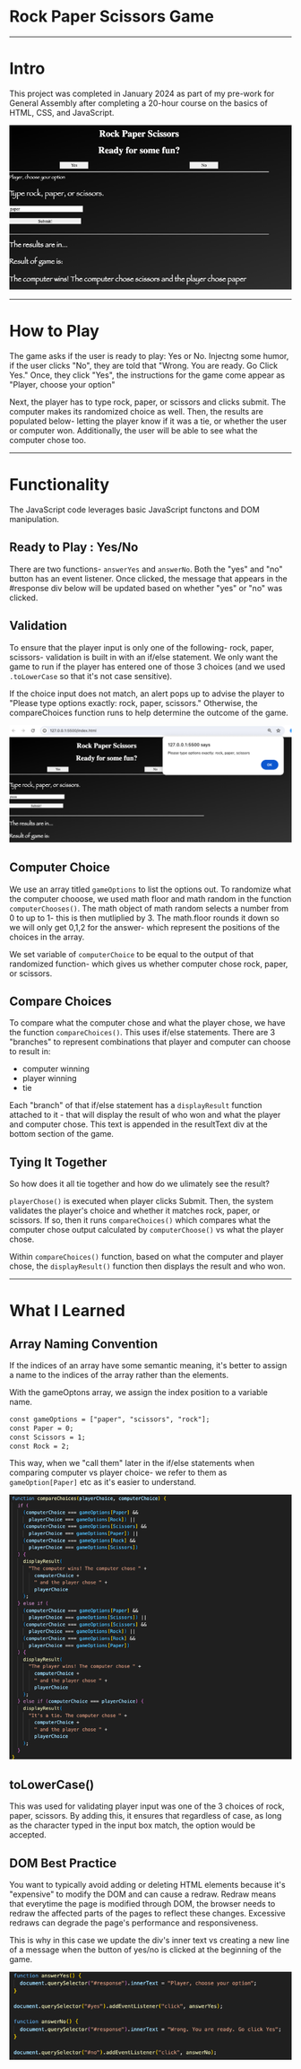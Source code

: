 # Rock Paper Scissors Game

---

# Intro

This project was completed in January 2024 as part of my pre-work for General Assembly after completing a 20-hour course on the basics of HTML, CSS, and JavaScript.

![Game Screenshot](assets/game-screenshot.png)

---

# How to Play

The game asks if the user is ready to play: Yes or No. Injectng some humor, if the user clicks "No", they are told that "Wrong. You are ready. Go Click Yes." Once, they click "Yes", the instructions for the game come appear as "Player, choose your option"

Next, the player has to type rock, paper, or scissors and clicks submit. The computer makes its randomized choice as well. Then, the results are populated below- letting the player know if it was a tie, or whether the user or computer won. Additionally, the user will be able to see what the computer chose too.

---

# Functionality

The JavaScript code leverages basic JavaScript functons and DOM manipulation.

## Ready to Play : Yes/No

There are two functions- `answerYes` and `answerNo`. Both the "yes" and "no" button has an event listener. Once clicked, the message that appears in the #response div below will be updated based on whether "yes" or "no" was clicked.

## Validation

To ensure that the player input is only one of the following- rock, paper, scissors- validation is built in with an if/else statement. We only want the game to run if the player has entered one of those 3 choices (and we used `.toLowerCase` so that it's not case sensitive).

If the choice input does not match, an alert pops up to advise the player to "Please type options exactly: rock, paper, scissors." Otherwise, the compareChoices function runs to help determine the outcome of the game.

![Validation Screenshot](assets/validation.png)

## Computer Choice

We use an array titled `gameOptions` to list the options out. To randomize what the computer chooose, we used math floor and math random in the function `computerChooses()`. The math object of math random selects a number from 0 to up to 1- this is then mutliplied by 3. The math.floor rounds it down so we will only get 0,1,2 for the answer- which represent the positions of the choices in the array.

We set variable of `computerChoice` to be equal to the output of that randomized function- which gives us whether computer chose rock, paper, or scissors.

## Compare Choices

To compare what the computer chose and what the player chose, we have the function `compareChoices()`. This uses if/else statements. There are 3 "branches" to represent combinations that player and computer can choose to result in:

- computer winning
- player winning
- tie

Each "branch" of that if/else statement has a `displayResult` function attached to it - that will display the result of who won and what the player and computer chose. This text is appended in the resultText div at the bottom section of the game.

## Tying It Together

So how does it all tie together and how do we ulimately see the result?

`playerChose()` is executed when player clicks Submit. Then, the system validates the player's choice and whether it matches rock, paper, or scissors. If so, then it runs `compareChoices()` which compares what the computer chose output calculated by `computerChoose()` vs what the player chose.

Within `compareChoices()` function, based on what the computer and player chose, the `displayResult()` function then displays the result and who won.

---

# What I Learned

## Array Naming Convention

If the indices of an array have some semantic meaning, it's better to assign a name to the indices of the array rather than the elements.

With the gameOptons array, we assign the index position to a variable name.

```
const gameOptions = ["paper", "scissors", "rock"];
const Paper = 0;
const Scissors = 1;
const Rock = 2;
```

This way, when we "call them" later in the if/else statements when comparing computer vs player choice- we refer to them as `gameOption[Paper]` etc as it's easier to understand.

![Array Variable Naming Screenshot](assets/array-name-var.png)

## toLowerCase()

This was used for validating player input was one of the 3 choices of rock, paper, scissors. By adding this, it ensures that regardless of case, as long as the character typed in the input box match, the option would be accepted.

## DOM Best Practice

You want to typically avoid adding or deleting HTML elements because it's "expensive" to modify the DOM and can cause a redraw. Redraw means that everytime the page is modified through DOM, the browser needs to redraw the affected parts of the pages to reflect these changes. Excessive redraws can degrade the page's performance and responsiveness.

This is why in this case we update the div's inner text vs creating a new line of a message when the button of yes/no is clicked at the beginning of the game.

![Add Text Screenshot](assets/addtext.png)
